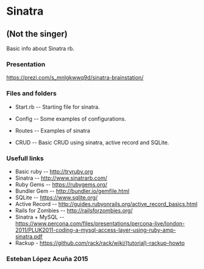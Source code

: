 # Sinatra 
## (Not the singer)

Basic info about Sinatra rb.

### Presentation
https://prezi.com/s_mnlgkwwq9d/sinatra-brainstation/

### Files and folders
- Start.rb 
-- Starting file for sinatra.

- Config
-- Some examples of configurations.

- Routes
-- Examples of sinatra

- CRUD
-- Basic CRUD using sinatra, active record and SQLite.

### Usefull links

- Basic ruby -- http://tryruby.org
- Sinatra -- http://www.sinatrarb.com/
- Ruby Gems -- https://rubygems.org/
- Bundler Gem -- http://bundler.io/gemfile.html
- SQLite -- https://www.sqlite.org/
- Active Record -- http://guides.rubyonrails.org/active_record_basics.html
- Rails for Zombies -- http://railsforzombies.org/
- Sinatra + MySQL -- https://www.percona.com/files/presentations/percona-live/london-2011/PLUK2011-coding-a-mysql-access-layer-using-ruby-amp-sinatra.pdf
- Rackup - https://github.com/rack/rack/wiki/(tutorial)-rackup-howto

### Esteban López Acuña 2015


